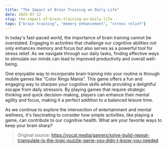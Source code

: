 ```yaml
---
title: "The Impact of Brain Training on Daily Life"
date: 2025-07-12
slug: the-impact-of-brain-training-on-daily-life
tags: ["brain training", "memory enhancement", "stress relief"]
---
```


In today's fast-paced world, the importance of brain training cannot be overstated. Engaging in activities that challenge our cognitive abilities not only enhances memory and focus but also serves as a powerful tool for stress relief. As we navigate through our daily tasks, finding effective ways to stimulate our minds can lead to improved productivity and overall well-being.

One enjoyable way to incorporate brain training into your routine is through mobile games like "Color Rings Mania". This game offers a fun and engaging way to sharpen your cognitive skills while providing a delightful escape from daily stressors. By playing games that require strategic thinking and quick decision-making, players can enhance their mental agility and focus, making it a perfect addition to a balanced leisure time.

As we continue to explore the intersection of entertainment and mental wellness, it's fascinating to consider how simple activities, like playing a game, can contribute to our cognitive health. What are your favorite ways to keep your brain sharp?

> Original source: https://vocal.media/gamers/solve-build-repeat-triangulate-is-the-logic-puzzle-game-you-didn-t-know-you-needed
